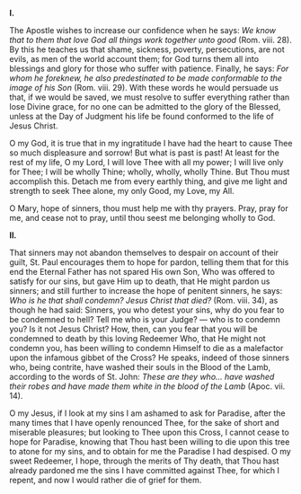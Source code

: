 
**I\.**

The Apostle wishes to increase our confidence when he says: *We know that to them that love God all things work together unto good* (Rom. viii. 28). By this he teaches us that shame, sickness, poverty, persecutions, are not evils, as men of the world account them; for God turns them all into blessings and glory for those who suffer with patience. Finally, he says: *For whom he foreknew, he also predestinated to be made conformable to the image of his Son* (Rom. viii. 29). With these words he would persuade us that, if we would be saved, we must resolve to suffer everything rather than lose Divine grace, for no one can be admitted to the glory of the Blessed, unless at the Day of Judgment his life be found conformed to the life of Jesus Christ.

O my God, it is true that in my ingratitude I have had the heart to cause Thee so much displeasure and sorrow! But what is past is past! At least for the rest of my life, O my Lord, I will love Thee with all my power; I will live only for Thee; I will be wholly Thine; wholly, wholly, wholly Thine. But Thou must accomplish this. Detach me from every earthly thing, and give me light and strength to seek Thee alone, my only Good, my Love, my All.

O Mary, hope of sinners, thou must help me with thy prayers. Pray, pray for me, and cease not to pray, until thou seest me belonging wholly to God.

**II\.**

That sinners may not abandon themselves to despair on account of their guilt, St. Paul encourages them to hope for pardon, telling them that for this end the Eternal Father has not spared His own Son, Who was offered to satisfy for our sins, but gave Him up to death, that He might pardon us sinners; and still further to increase the hope of penitent sinners, he says: *Who is he that shall condemn? Jesus Christ that died?* (Rom. viii. 34), as though he had said: Sinners, you who detest your sins, why do you fear to be condemned to hell? Tell me who is your Judge? — who is to condemn you? Is it not Jesus Christ? How, then, can you fear that you will be condemned to death by this loving Redeemer Who, that He might not condemn you, has been willing to condemn Himself to die as a malefactor upon the infamous gibbet of the Cross? He speaks, indeed of those sinners who, being contrite, have washed their souls in the Blood of the Lamb, according to the words of St. John: *These are they who... have washed their robes and have made them white in the blood of the Lamb* (Apoc. vii. 14).

O my Jesus, if I look at my sins I am ashamed to ask for Paradise, after the many times that I have openly renounced Thee, for the sake of short and miserable pleasures; but looking to Thee upon this Cross, I cannot cease to hope for Paradise, knowing that Thou hast been willing to die upon this tree to atone for my sins, and to obtain for me the Paradise I had despised. O my sweet Redeemer, I hope, through the merits of Thy death, that Thou hast already pardoned me the sins I have committed against Thee, for which I repent, and now I would rather die of grief for them.

